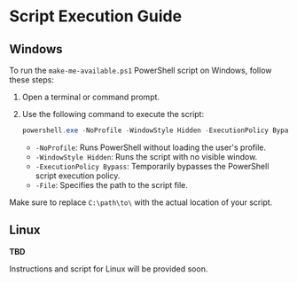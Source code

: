 # Script Execution Guide

## Windows

To run the `make-me-available.ps1` PowerShell script on Windows, follow these steps:

1. Open a terminal or command prompt.
2. Use the following command to execute the script:

   ```powershell
   powershell.exe -NoProfile -WindowStyle Hidden -ExecutionPolicy Bypass -File "C:\path\to\make-me-available.ps1"
   ```

   - `-NoProfile`: Runs PowerShell without loading the user's profile.
   - `-WindowStyle Hidden`: Runs the script with no visible window.
   - `-ExecutionPolicy Bypass`: Temporarily bypasses the PowerShell script execution policy.
   - `-File`: Specifies the path to the script file.

Make sure to replace `C:\path\to\` with the actual location of your script.

## Linux

**TBD**

Instructions and script for Linux will be provided soon.
